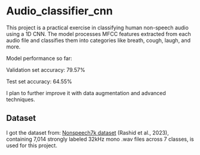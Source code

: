 # Audio_classifier_cnn

This project is a practical exercise in classifying human non-speech audio using a 1D CNN. The model processes MFCC features extracted from each audio file and classifies them into categories like breath, cough, laugh, and more. 


Model performance so far:


Validation set accuracy: 79.57%


Test set accuracy: 64.55%


I plan to further improve it with data augmentation and advanced techniques.

## Dataset
I got the dataset from: [Nonspeech7k dataset](https://zenodo.org/records/6967442) (Rashid et al., 2023), containing 7,014 strongly labeled 32kHz mono .wav files across 7 classes, is used for this project.

